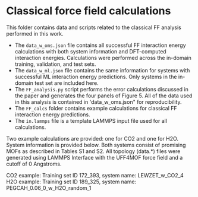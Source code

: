 # Classical force field calculations

This folder contains data and scripts related to the classical FF analysis performed in this work.

- The `data_w_oms.json` file contains all successful FF interaction energy calculations with both system information and DFT-computed interaction energies. Calculations were performed across the in-domain training, validation, and test sets.
- The `data_w_ml.json` file contains the same information for systems with successful ML interaction energy predictions. Only systems in the in-domain test set are included here.
- The `FF_analysis.py` script performs the error calculations discussed in the paper and generates the four panels of Figure 5. All of the data used in this analysis is contained in 'data_w_oms.json" for reproducibility.
- The `FF_calcs` folder contains example calculations for classical FF interaction energy predictions.
- The `in.lammps` file is a template LAMMPS input file used for all calculations.

Two example calculations are provided: one for CO2 and one for H2O. System information is provided below. Both systems consist of promising MOFs as described in Tables S1 and S2. All topology (data.*) files were generated using LAMMPS Interface with the UFF4MOF force field and a cutoff of 0 Angstroms.

CO2 example: Training set ID 172_393, system name: LEWZET_w_CO2_4
H2O example: Training set ID 189_325, system name: PEGCAH_0.06_0_w_H2O_random_1
